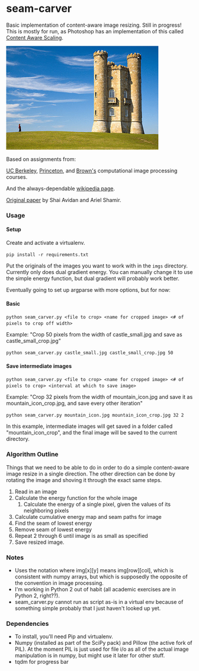 # seam-carver

Basic implementation of content-aware image resizing. Still in progress! This is mostly for run, as Photoshop has an implementation of this called [Content Aware Scaling](https://helpx.adobe.com/photoshop/using/content-aware-scaling.html).

![castle](castle_small.gif)

Based on assignments from:

[UC Berkeley](https://inst.eecs.berkeley.edu/~cs194-26/fa14/hw/proj4-seamcarving/index.html), [Princeton](http://www.cs.princeton.edu/courses/archive/spring14/cos226/assignments/seamCarving.html), and [Brown's](http://cs.brown.edu/courses/cs129/results/proj3/taox/) computational image processing courses.

And the always-dependable [wikipedia page](https://en.wikipedia.org/wiki/Seam_carving).

[Original paper](https://inst.eecs.berkeley.edu/~cs194-26/fa14/hw/proj4-seamcarving/imret.pdf) by Shai Avidan and Ariel Shamir.


### Usage
#### Setup

Create and activate a virtualenv.

`pip install -r requirements.txt`

Put the originals of the images you want to work with in the `imgs` directory. Currently only does dual gradient energy. You can manually change it to use the simple energy function, but dual gradient will probably work better.

Eventually going to set up argparse with more options, but for now:

#### Basic

`python seam_carver.py <file to crop> <name for cropped image> <# of pixels to crop off width>`

Example: "Crop 50 pixels from the width of castle_small.jpg and save as castle_small_crop.jpg"

`python seam_carver.py castle_small.jpg castle_small_crop.jpg 50`

#### Save intermediate images

`python seam_carver.py <file to crop> <name for cropped image> <# of pixels to crop> <interval at which to save image>`

Example: "Crop 32 pixels from the width of mountain_icon.jpg and save it as mountain_icon_crop.jpg, and save every other iteration"

`python seam_carver.py mountain_icon.jpg mountain_icon_crop.jpg 32 2`

In this example, intermediate images will get saved in a folder called "mountain_icon_crop", and the final image will be saved to the current directory.


### Algorithm Outline

Things that we need to be able to do in order to do a simple content-aware image resize in a single direction. The other direction can be done by rotating the image and shoving it through the exact same steps. 

1. Read in an image
2. Calculate the energy function for the whole image
	1. Calculate the energy of a single pixel, given the values of its neighboring pixels
4. Calculate cumulative energy map and seam paths for image
5. Find the seam of lowest energy
6. Remove seam of lowest energy
7. Repeat 2 through 6 until image is as small as specified
8. Save resized image.

### Notes

* Uses the notation where img[x][y] means img[row][col], which is consistent with numpy arrays, but which is supposedly the opposite of the convention in image processing.
* I'm working in Python 2 out of habit (all academic exercises are in Python 2, right??).
* seam_carver.py cannot run as script as-is in a virtual env because of something simple probably that I just haven't looked up yet.


### Dependencies

* To install, you'll need Pip and virtualenv.
* Numpy (installed as part of the SciPy pack) and Pillow (the active fork of PIL). At the moment PIL is just used for file i/o as all of the actual image manipulation is in numpy, but might use it later for other stuff.
* tqdm for progress bar
